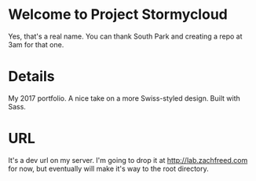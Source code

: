 # Welcome to Project Stormycloud
Yes, that's a real name. You can thank South Park and creating a repo at 3am for that one.

# Details
My 2017 portfolio. A nice take on a more Swiss-styled design. Built with Sass.

# URL
It's a dev url on my server. I'm going to drop it at http://lab.zachfreed.com for now, but eventually will make it's way to the root directory.
